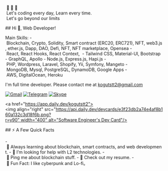 
  💎 💎 💎 </br> 
  Let's coding every day, Learn every time.<br> 
  Let's go beyond our limits<br> 
 </p> 
  
 ## Hi 👋, Web Developer! 
  
 
 Main Skills: 
 - Blockchain, Crypto, Solidity, Smart contract (ERC20, ERC721), NFT, web3.js, ether.js, Dapp, DAO, Defi, NFT, NFT marketplace, Opensea 
 - React, React Hooks, React Context,  
 - Tailwind CSS, Material-UI, Bootstrap 
 - GraphQL, Apollo 
 - Node.js, Express.js, Hapi.js 
 - PHP, Wordpress, Laravel, Shopify, Yii, Symfony, Mangeto 
 - MongoDB, Mysql, PostgreSQL, DynamoDB, Google Apps 
 - AWS, DigitalOcean, Heroku  
  
 I'm full time developer. Please contact me at kogutstt2@gmail.com 
  
 [![Gmail](https://img.shields.io/badge/-kogutstt2@gmail.com-c14438?style=flat-square&logo=Gmail&logoColor=yellow)](kogutstt2@gmail.com) 
 [![Telegram](https://img.shields.io/badge/-@mRcoin1220-c14438?style=flat-square&logo=Telegram&logoColor=red)](https://t.me/mRcoin1220) 
 [![Skype](https://img.shields.io/badge/-@mRcoin1220-c14438?style=flat-square&logo=Skype&logoColor=pink)](live:.cid.2d0eaf630ad3c45) 
  
 <a href="https://app.daily.dev/kogutstt2"><img align="right" src="https://api.daily.dev/devcards/e3f23db2a74e4af8b160a132c3d18f6b.png?r=y90" width="400" alt="Software Engineer's Dev Card"/></a></a> 
  
 ## ⚡️ A Few Quick Facts 
  
 - 🧐 Always learning about blockchain, smart contracts, and web development. 
 - 🤔 I’m looking for help with L2 technologies. 
 - 💬 Ping me about blockchain stuff. 
 - 📙 Check out my resume. 
 - 🎉 Fun Fact: I like cyberpunk and Lo-fi。 
  
  
